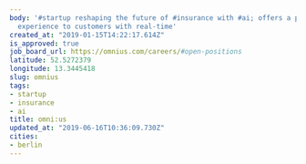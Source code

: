 ```yaml
---
body: '#startup reshaping the future of #insurance with #ai; offers a personalized
  experience to customers with real-time'
created_at: "2019-01-15T14:22:17.614Z"
is_approved: true
job_board_url: https://omnius.com/careers/#open-positions
latitude: 52.5272379
longitude: 13.3445418
slug: omnius
tags:
- startup
- insurance
- ai
title: omni:us
updated_at: "2019-06-16T10:36:09.730Z"
cities:
- berlin
---
```

